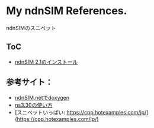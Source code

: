 # My ndnSIM References.
ndnSIMのスニペット

## ToC

- [ndnSIM 2.1のインストール](Install/ndnSIM21.md)

## 参考サイト：

- [ndnSIM.netでdoxygen](https://ndnsim.net)
- [ns3.30の使い方](https://qiita.com/dorapon2000/items/72dcc08eb3c8857f5603)
- [スニペットいっぱい: https://cpp.hotexamples.com/jp/](https://cpp.hotexamples.com/jp/)
